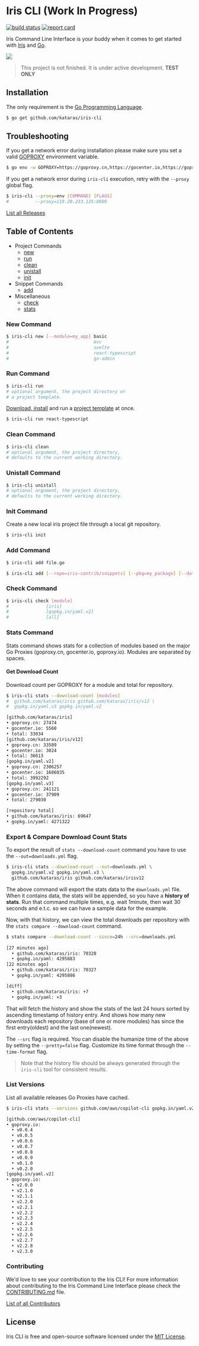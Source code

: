 # Iris CLI (Work In Progress)

[![build status](https://img.shields.io/travis/kataras/iris-cli/master.svg?style=for-the-badge&logo=travis)](https://travis-ci.org/kataras/iris-cli) [![report card](https://img.shields.io/badge/report%20card-a%2B-ff3333.svg?style=for-the-badge)](https://goreportcard.com/report/github.com/kataras/iris-cli)

Iris Command Line Interface is your buddy when it comes to get started with [Iris](https://github.com/kataras/iris) and [Go](https://golang.org/dl).

![](https://iris-go.com/images/iris-cli-screen.png)

> This project is not finished. It is under active development. **TEST ONLY**

## Installation

The only requirement is the [Go Programming Language](https://golang.org/dl).

```sh
$ go get github.com/kataras/iris-cli
```

## Troubleshooting

If you get a network error during installation please make sure you set a valid [GOPROXY](https://github.com/golang/go/wiki/Modules#are-there-always-on-module-repositories-and-enterprise-proxies) environment variable.

```sh
$ go env -w GOPROXY=https://goproxy.cn,https://gocenter.io,https://goproxy.io,direct
```

If you get a network error during `iris-cli` execution, retry with the `--proxy` global flag.

```sh
$ iris-cli --proxy=env [COMMAND] [FLAGS]
#          --proxy=119.28.233.135:8080
```

[List all Releases](https://github.com/kataras/iris-cli/releases)

## Table of Contents

* Project Commands
    * [new](#new-command)
    * [run](#run-command)
    * [clean](#clean-command)
    * [unistall](#unistall-command)
    * [init](#init-command)
* Snippet Commands
    * [add](#add-command)
* Miscellaneous
    * [check](#check-command)
    * [stats](#stats-command)

### New Command

```sh
$ iris-cli new [--module=my_app] basic
#                                mvc
#                                svelte
#                                react-typescript
#                                go-admin
```

### Run Command

```sh
$ iris-cli run
# optional argument, the project directory or
# a project template.
```

[Download, install](#new-command) and run a [project template](registry.yml) at once.

```sh
$ iris-cli run react-typescript
```

### Clean Command

```sh
$ iris-cli clean
# optional argument, the project directory,
# defaults to the current working directory.
```

### Unistall Command

```sh
$ iris-cli unistall
# optional argument, the project directory,
# defaults to the current working directory.
```

### Init Command

Create a new local iris project file through a local git repository.

```sh
$ iris-cli init
```

### Add Command

```sh
$ iris-cli add file.go
```

```sh
$ iris-cli add [--repo=iris-contrib/snippets] [--pkg=my_package] [--data=repo.json] [--replace=oldValue=newValue,oldValue2=newValue2] file.go[@version]
```

### Check Command

```sh
$ iris-cli check [module]  
#              [iris]
#              [gopkg.in/yaml.v2]
#              [all]
```

### Stats Command

Stats command shows stats for a collection of modules based on the
major Go Proxies (goproxy.cn, gocenter.io, goproxy.io). Modules are separated by spaces.

#### Get Download Count

Download count per GOPROXY for a module and total for repository.

```sh
$ iris-cli stats --download-count [modules]
#  github.com/kataras/iris github.com/kataras/iris/v12 \
#  gopkg.in/yaml.v3 gopkg.in/yaml.v2

[github.com/kataras/iris]
• goproxy.cn: 27474
• gocenter.io: 5560
• total: 33034
[github.com/kataras/iris/v12]
• goproxy.cn: 33589
• gocenter.io: 3024
• total: 36613
[gopkg.in/yaml.v2]
• goproxy.cn: 2306257
• gocenter.io: 1686035
• total: 3992292
[gopkg.in/yaml.v3]
• goproxy.cn: 241121
• gocenter.io: 37909
• total: 279030

[repository total]
• github.com/kataras/iris: 69647
• gopkg.in/yaml: 4271322
```

### Export & Compare Download Count Stats

To export the result of `stats --download-count` command you have to use the `--out=downloads.yml` flag.

```sh
$ iris-cli stats --download-count --out=downloads.yml \
  gopkg.in/yaml.v2 gopkg.in/yaml.v3 \
  github.com/kataras/iris github.com/kataras/irisv12
```

The above command will export the stats data to the `downloads.yml` file. When it contains data, the stats will be appended, so you have a **history of stats**. Run that command multiple times, e.g. wait 1minute, then wait 30 seconds and e.t.c. so we can have a sample data for the example.

Now, with that history, we can view the total downloads per repository with the `stats compare --download-count` command.

```sh
$ stats compare --download-count --since=24h --src=downloads.yml
          
[27 minutes ago]
  • github.com/kataras/iris: 70320
  • gopkg.in/yaml: 4295883
[22 minutes ago]
  • github.com/kataras/iris: 70327
  • gopkg.in/yaml: 4295886

[diff]
  • github.com/kataras/iris: +7
  • gopkg.in/yaml: +3
```

That will fetch the history and show the stats of the last 24 hours sorted by ascending timestamp of history entry. And shows how many new downloads each repository (base of one or more modules) has since the first entry(oldest) and the last one(newest).

The `--src` flag is required. You can disable the humanize time of the above by setting the `--pretty=false` flag. Customize its time format through the `--time-format` flag.

> Note that the history file should be always generated through the `iris-cli` tool for consistent results.

### List Versions

List all available releases Go Proxies have cached.

```sh
$ iris-cli stats --versions github.com/aws/copilot-cli gopkg.in/yaml.v2

[github.com/aws/copilot-cli]
• goproxy.io:
  • v0.0.4
  • v0.0.5
  • v0.0.6
  • v0.0.7
  • v0.0.8
  • v0.0.9
  • v0.1.0
  • v0.2.0
[gopkg.in/yaml.v2]
• goproxy.io:
  • v2.0.0
  • v2.1.0
  • v2.1.1
  • v2.2.0
  • v2.2.1
  • v2.2.2
  • v2.2.3
  • v2.2.4
  • v2.2.5
  • v2.2.6
  • v2.2.7
  • v2.2.8
  • v2.3.0
```

### Contributing

We'd love to see your contribution to the Iris CLI! For more information about contributing to the Iris Command Line Interface please check the [CONTRIBUTING.md](CONTRIBUTING.md) file.

[List of all Contributors](https://github.com/kataras/iris-cli/graphs/contributors)

## License

Iris CLI is free and open-source software licensed under the [MIT License](LICENSE).
